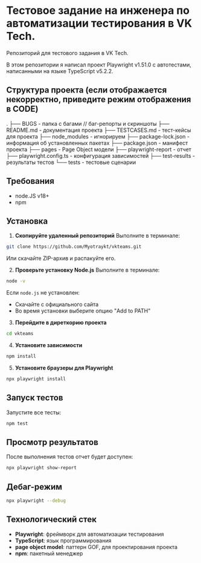 # Тестовое задание на инженера по автоматизации тестирования в VK Tech.

Репозиторий для тестового задания в VK Tech.

В этом репозитории я написал проект Playwright v1.51.0 с автотестами, написанными на языке TypeScript v5.2.2.

## Структура проекта (если отображается некорректно, приведите режим отображения в CODE)
.
├── BUGS - папка с багами // баг-репорты и скриншоты
├── README.md - документация проекта
├── TESTCASES.md - тест-кейсы для проекта
├── node_modules - игнорируем
├── package-lock.json - информация об установленных пакетах
├── package.json - манифест проекта
├── pages - Page Object модели
├── playwright-report - отчет
├── playwright.config.ts - конфигурация зависимостей
├── test-results - результаты тестов
└── tests - тестовые сценарии

##  Требования
- node.JS v18+
- npm

## Установка
1. **Скопируйте удаленный репозиторий**
Выполните в терминале:
```bash
git clone https://github.com/Myotraykt/vkteams.git
```
Или скачайте ZIP-архив и распакуйте его.

2. **Проверьте установку Node.js**
Выполните в терминале:
```bash
node -v
```
Если `node.js` не установлен:
- Скачайте с официального сайта
- Во время установки выберите опцию "Add to PATH"

3. **Перейдите в диреткорию проекта**
```bash
cd vkteams
```

4. **Установите зависимости**
```bash
npm install
```

5. **Установите браузеры для Playwright**
```bash
npx playwright install
```

## Запуск тестов
Запустите все тесты:
```bash
npm test
```

## Просмотр результатов
После выполнения тестов отчет будет доступен:
```bash
npx playwright show-report
```

## Дебаг-режим
```bash
npx playwright --debug
```

## Технологический стек
- **Playwright**: фреймворк для автоматизации тестирования
- **TypeScript**: язык программирования
- **page object model**: паттерн GOF, для проектирования проекта
- **npm**: пакетный менеджер